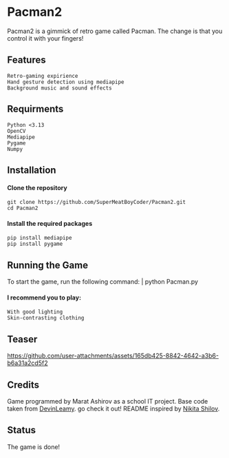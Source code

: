 # Pacman2

Pacman2 is a gimmick of retro game called Pacman. The change is that you control it with your fingers!

## Features

    Retro-gaming expirience
    Hand gesture detection using mediapipe
    Background music and sound effects

## Requirments

    Python <3.13
    OpenCV
    Mediapipe
    Pygame
    Numpy

## Installation

#### Clone the repository
    git clone https://github.com/SuperMeatBoyCoder/Pacman2.git
    cd Pacman2
    
#### Install the required packages
    pip install mediapipe
    pip install pygame

## Running the Game

To start the game, run the following command: | python Pacman.py

#### I recommend you to play:

    With good lighting
    Skin-contrasting clothing

## Teaser


https://github.com/user-attachments/assets/165db425-8842-4642-a3b6-b6a31a2cd5f2


## Credits

Game programmed by Marat Ashirov as a school IT project.
Base code taken from [DevinLeamy](https://github.com/DevinLeamy/Pacman). go check it out!
README inspired by [Nikita Shilov](https://github.com/STIPCHIK).

## Status

The game is done!
